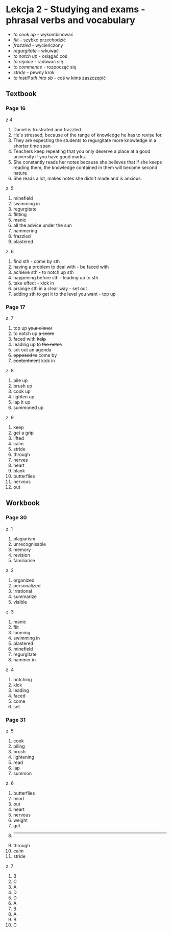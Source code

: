 # Lekcja 2 - Studying and exams - phrasal verbs and vocabulary

- _to cook up_ - wykombinować
- _flit_ - szybko przechodzić
- _frazzled_ - wycieńczony
- _regurgitate_ - wkuwać
- _to notch up_ - osiągać coś
- _to rejoice_ - radować się
- _to commence_ - rozpocząć się
- _stride_ - pewny krok
- _to instill sth into sb_ - coś w kimś zaszczepić

## Textbook

### Page 16

z.4

1. Daniel is frustrated and frazzled.
2. He's stressed, because of the range of knowledge he has to revise for.
3. They are expecting the students to regurgitate more knowledge in a shorter time span
4. Teachers keep repeating that you only deserve a place at a good university if you have good marks.
5. She constantly reads her notes because she believes that if she keeps reading them, the knowledge contained in them will become second nature
6. She reads a lot, makes notes she didn't made and is anxious.

z. 5

1. minefield
2. swimming in
3. regurgitate
4. flitting
5. manic
6. all the advice under the sun
7. hammering
8. frazzled
9. plastered

z. 6

1. find sth - come by sth
2. having a problem to deal with - be faced with
3. achieve sth - to notch up sth
4. happening before sth - leading up to sth
5. take effect - kick in
6. arrange sth in a clear way - set out
7. adding sth to get it to the level you want - top up

### Page 17

z. 7

1. top up ~~your dinner~~
2. to notch up ~~a score~~
3. faced with ~~help~~
4. leading up to ~~the notes~~
5. set out ~~an agenda~~
6. ~~opposed to~~ come by
7. ~~contentment~~ kick in

z. 8

1. pile up
2. brush up
3. cook up
4. lighten up
5. lap it up
6. summoned up

z. 9

1. keep
2. get a grip
3. lifted
4. calm
5. stride
6. through
7. nerves
8. heart
9. blank
10. butterflies
11. nervous
12. out

## Workbook

### Page 30

z. 1

1. plagiarism
2. unrecognisable
3. memory
4. revision
5. familiarise

z. 2

1. organized
2. personalized
3. irrational
4. summarize
5. visible

z. 3

1. manic
2. flit
3. looming
4. swimming in
5. plastered
6. minefield
7. regurgitate
8. hammer in

z. 4

1. notching
2. kick
3. leading
4. faced
5. come
6. set

### Page 31

z. 5

1. cook
2. piling
3. brush
4. lightening
5. read
6. lap
7. summon

z. 6

1. butterflies
2. mind
3. out
4. heart
5. nervous
6. weight
7. get
8. ***
9. through
10. calm
11. stride

z. 7

1. B
2. C
3. A
4. D
5. D
6. A
7. B
8. A
9. B
10. C

